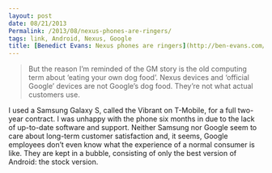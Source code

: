 ```yaml
---
layout: post
date: 08/21/2013
Permalink: /2013/08/nexus-phones-are-ringers/
tags: link, Android, Nexus, Google
title: [Benedict Evans: Nexus phones are ringers](http://ben-evans.com/benedictevans/2013/8/20/nexus-phones-are-ringers)
---
```


<blockquote>
  <p>But the reason I&#8217;m reminded of the GM story is the old computing term about &#8216;eating your own dog food&#8217;. Nexus devices and &#8216;official Google&#8217; devices are not Google&#8217;s dog food. They&#8217;re not what actual customers use.</p>
</blockquote>

<p>I used a Samsung Galaxy S, called the Vibrant on T-Mobile, for a full two-year contract. I was unhappy with the phone six months in due to the lack of up-to-date software and support. Neither Samsung nor Google seem to care about long-term customer satisfaction and, it seems, Google employees don&#8217;t even know what the experience of a normal consumer is like. They are kept in a bubble, consisting of only the best version of Android: the stock version.</p>
